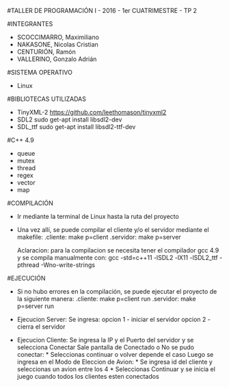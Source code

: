 #TALLER DE PROGRAMACIÓN I - 2016 - 1er CUATRIMESTRE - TP 2

#INTEGRANTES
- SCOCCIMARRO, Maximiliano
- NAKASONE, Nicolas Cristian		
- CENTURIÓN, Ramón				
- VALLERINO, Gonzalo Adrián	

#SISTEMA OPERATIVO
- Linux

#BIBLIOTECAS UTILIZADAS
- TinyXML-2	https://github.com/leethomason/tinyxml2
- SDL2		sudo get-apt install libsdl2-dev
- SDL_ttf	sudo get-apt install libsdl2-ttf-dev

#C++ 4.9
- queue
- mutex
- thread
- regex
- vector
- map

#COMPILACIÓN
- Ir mediante la terminal de Linux hasta la ruta del proyecto

- Una vez allí, se puede compilar el cliente y/o el servidor mediante el makefile:
	.cliente: make p=client
	.servidor: make p=server
	
  Aclaracion: para la compilacion se necesita tener el compilador gcc 4.9 y se compila manualmente con: 
	gcc -std=c++11 -lSDL2 -lX11 -lSDL2_ttf -pthread -Wno-write-strings

#EJECUCIÓN
- Si no hubo errores en la compilación, se puede ejecutar el proyecto de la siguiente manera:
	.cliente: make p=client run
	.servidor: make p=server run
	
- Ejecucion Server:
	Se ingresa: 	opcion 1 - iniciar el servidor
 			opcion 2 - cierra el servidor

- Ejecucion Cliente: 
	Se ingresa la IP y el Puerto del servidor y se selecciona Conectar
	Sale pantalla de Conectado o No se pudo conectar:	* Seleccionas continuar o volver depende el caso
	Luego se ingresa en el Modo de Eleccion de Avion: 	* Se ingresa id del cliente y seleccionas un avion entre los 4
								* Seleccionas Continuar y se inicia el juego cuando todos los clientes esten conectados
